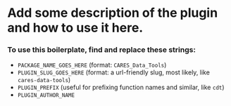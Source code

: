 # Add some description of the plugin and how to use it here.

### To use this boilerplate, find and replace these strings:
* `PACKAGE_NAME_GOES_HERE` (format: `CARES_Data_Tools`)
* `PLUGIN_SLUG_GOES_HERE` (format: a url-friendly slug, most likely, like `cares-data-tools`)
* `PLUGIN_PREFIX` (useful for prefixing function names and similar, like `cdt`)
* `PLUGIN_AUTHOR_NAME`
